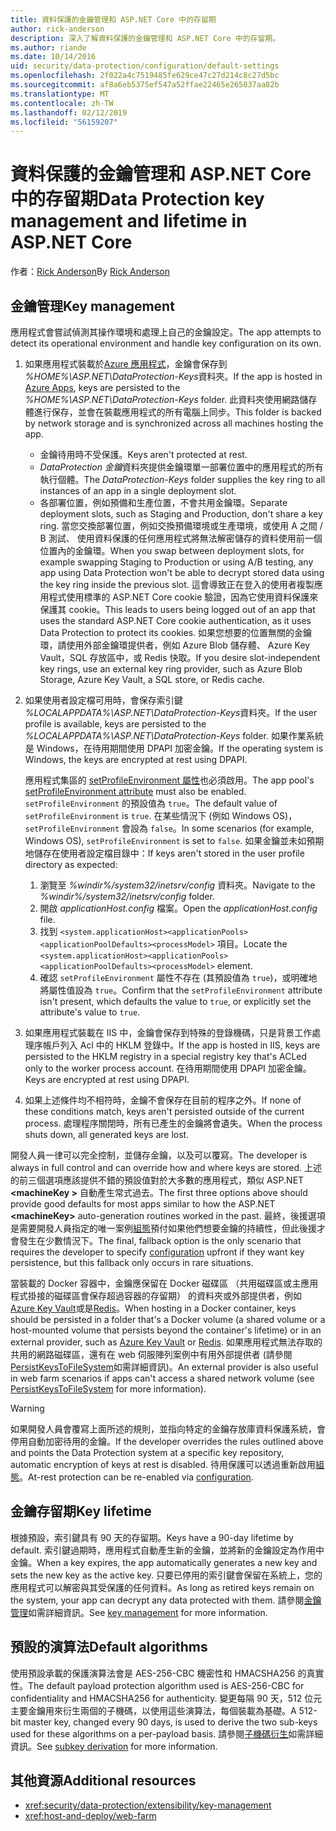 ```yaml
---
title: 資料保護的金鑰管理和 ASP.NET Core 中的存留期
author: rick-anderson
description: 深入了解資料保護的金鑰管理和 ASP.NET Core 中的存留期。
ms.author: riande
ms.date: 10/14/2016
uid: security/data-protection/configuration/default-settings
ms.openlocfilehash: 2f022a4c7519485fe629ce47c27d214c8c27d5bc
ms.sourcegitcommit: af8a6eb5375ef547a52ffae22465e265837aa82b
ms.translationtype: MT
ms.contentlocale: zh-TW
ms.lasthandoff: 02/12/2019
ms.locfileid: "56159207"
---
```

# <a name="data-protection-key-management-and-lifetime-in-aspnet-core"></a><span data-ttu-id="8ca43-103">資料保護的金鑰管理和 ASP.NET Core 中的存留期</span><span class="sxs-lookup"><span data-stu-id="8ca43-103">Data Protection key management and lifetime in ASP.NET Core</span></span>

<span data-ttu-id="8ca43-104">作者：[Rick Anderson](https://twitter.com/RickAndMSFT)</span><span class="sxs-lookup"><span data-stu-id="8ca43-104">By [Rick Anderson](https://twitter.com/RickAndMSFT)</span></span>

## <a name="key-management"></a><span data-ttu-id="8ca43-105">金鑰管理</span><span class="sxs-lookup"><span data-stu-id="8ca43-105">Key management</span></span>

<span data-ttu-id="8ca43-106">應用程式會嘗試偵測其操作環境和處理上自己的金鑰設定。</span><span class="sxs-lookup"><span data-stu-id="8ca43-106">The app attempts to detect its operational environment and handle key configuration on its own.</span></span>

1. <span data-ttu-id="8ca43-107">如果應用程式裝載於[Azure 應用程式](https://azure.microsoft.com/services/app-service/)，金鑰會保存到 *%HOME%\ASP.NET\DataProtection-Keys*資料夾。</span><span class="sxs-lookup"><span data-stu-id="8ca43-107">If the app is hosted in [Azure Apps](https://azure.microsoft.com/services/app-service/), keys are persisted to the *%HOME%\ASP.NET\DataProtection-Keys* folder.</span></span> <span data-ttu-id="8ca43-108">此資料夾使用網路儲存體進行保存，並會在裝載應用程式的所有電腦上同步。</span><span class="sxs-lookup"><span data-stu-id="8ca43-108">This folder is backed by network storage and is synchronized across all machines hosting the app.</span></span>
   * <span data-ttu-id="8ca43-109">金鑰待用時不受保護。</span><span class="sxs-lookup"><span data-stu-id="8ca43-109">Keys aren't protected at rest.</span></span>
   * <span data-ttu-id="8ca43-110">*DataProtection 金鑰*資料夾提供金鑰環單一部署位置中的應用程式的所有執行個體。</span><span class="sxs-lookup"><span data-stu-id="8ca43-110">The *DataProtection-Keys* folder supplies the key ring to all instances of an app in a single deployment slot.</span></span>
   * <span data-ttu-id="8ca43-111">各部署位置，例如預備和生產位置，不會共用金鑰環。</span><span class="sxs-lookup"><span data-stu-id="8ca43-111">Separate deployment slots, such as Staging and Production, don't share a key ring.</span></span> <span data-ttu-id="8ca43-112">當您交換部署位置，例如交換預備環境或生產環境，或使用 A 之間 / B 測試、 使用資料保護的任何應用程式將無法解密儲存的資料使用前一個位置內的金鑰環。</span><span class="sxs-lookup"><span data-stu-id="8ca43-112">When you swap between deployment slots, for example swapping Staging to Production or using A/B testing, any app using Data Protection won't be able to decrypt stored data using the key ring inside the previous slot.</span></span> <span data-ttu-id="8ca43-113">這會導致正在登入的使用者複製應用程式使用標準的 ASP.NET Core cookie 驗證，因為它使用資料保護來保護其 cookie。</span><span class="sxs-lookup"><span data-stu-id="8ca43-113">This leads to users being logged out of an app that uses the standard ASP.NET Core cookie authentication, as it uses Data Protection to protect its cookies.</span></span> <span data-ttu-id="8ca43-114">如果您想要的位置無關的金鑰環，請使用外部金鑰環提供者，例如 Azure Blob 儲存體、 Azure Key Vault，SQL 存放區中，或 Redis 快取。</span><span class="sxs-lookup"><span data-stu-id="8ca43-114">If you desire slot-independent key rings, use an external key ring provider, such as Azure Blob Storage, Azure Key Vault, a SQL store, or Redis cache.</span></span>

1. <span data-ttu-id="8ca43-115">如果使用者設定檔可用時，會保存索引鍵 *%LOCALAPPDATA%\ASP.NET\DataProtection-Keys*資料夾。</span><span class="sxs-lookup"><span data-stu-id="8ca43-115">If the user profile is available, keys are persisted to the *%LOCALAPPDATA%\ASP.NET\DataProtection-Keys* folder.</span></span> <span data-ttu-id="8ca43-116">如果作業系統是 Windows，在待用期間使用 DPAPI 加密金鑰。</span><span class="sxs-lookup"><span data-stu-id="8ca43-116">If the operating system is Windows, the keys are encrypted at rest using DPAPI.</span></span>

   <span data-ttu-id="8ca43-117">應用程式集區的 [setProfileEnvironment 屬性](/iis/configuration/system.applicationhost/applicationpools/add/processmodel#configuration)也必須啟用。</span><span class="sxs-lookup"><span data-stu-id="8ca43-117">The app pool's [setProfileEnvironment attribute](/iis/configuration/system.applicationhost/applicationpools/add/processmodel#configuration) must also be enabled.</span></span> <span data-ttu-id="8ca43-118">`setProfileEnvironment` 的預設值為 `true`。</span><span class="sxs-lookup"><span data-stu-id="8ca43-118">The default value of `setProfileEnvironment` is `true`.</span></span> <span data-ttu-id="8ca43-119">在某些情況下 (例如 Windows OS)，`setProfileEnvironment` 會設為 `false`。</span><span class="sxs-lookup"><span data-stu-id="8ca43-119">In some scenarios (for example, Windows OS), `setProfileEnvironment` is set to `false`.</span></span> <span data-ttu-id="8ca43-120">如果金鑰並未如預期地儲存在使用者設定檔目錄中：</span><span class="sxs-lookup"><span data-stu-id="8ca43-120">If keys aren't stored in the user profile directory as expected:</span></span>

   1. <span data-ttu-id="8ca43-121">瀏覽至 *%windir%/system32/inetsrv/config* 資料夾。</span><span class="sxs-lookup"><span data-stu-id="8ca43-121">Navigate to the *%windir%/system32/inetsrv/config* folder.</span></span>
   1. <span data-ttu-id="8ca43-122">開啟 *applicationHost.config* 檔案。</span><span class="sxs-lookup"><span data-stu-id="8ca43-122">Open the *applicationHost.config* file.</span></span>
   1. <span data-ttu-id="8ca43-123">找到 `<system.applicationHost><applicationPools><applicationPoolDefaults><processModel>` 項目。</span><span class="sxs-lookup"><span data-stu-id="8ca43-123">Locate the `<system.applicationHost><applicationPools><applicationPoolDefaults><processModel>` element.</span></span>
   1. <span data-ttu-id="8ca43-124">確認 `setProfileEnvironment` 屬性不存在 (其預設值為 `true`)，或明確地將屬性值設為 `true`。</span><span class="sxs-lookup"><span data-stu-id="8ca43-124">Confirm that the `setProfileEnvironment` attribute isn't present, which defaults the value to `true`, or explicitly set the attribute's value to `true`.</span></span>

1. <span data-ttu-id="8ca43-125">如果應用程式裝載在 IIS 中，金鑰會保存到特殊的登錄機碼，只是背景工作處理序帳戶列入 Acl 中的 HKLM 登錄中。</span><span class="sxs-lookup"><span data-stu-id="8ca43-125">If the app is hosted in IIS, keys are persisted to the HKLM registry in a special registry key that's ACLed only to the worker process account.</span></span> <span data-ttu-id="8ca43-126">在待用期間使用 DPAPI 加密金鑰。</span><span class="sxs-lookup"><span data-stu-id="8ca43-126">Keys are encrypted at rest using DPAPI.</span></span>

1. <span data-ttu-id="8ca43-127">如果上述條件均不相符時，金鑰不會保存在目前的程序之外。</span><span class="sxs-lookup"><span data-stu-id="8ca43-127">If none of these conditions match, keys aren't persisted outside of the current process.</span></span> <span data-ttu-id="8ca43-128">處理程序關閉時，所有已產生的金鑰將會遺失。</span><span class="sxs-lookup"><span data-stu-id="8ca43-128">When the process shuts down, all generated keys are lost.</span></span>

<span data-ttu-id="8ca43-129">開發人員一律可以完全控制，並儲存金鑰，以及可以覆寫。</span><span class="sxs-lookup"><span data-stu-id="8ca43-129">The developer is always in full control and can override how and where keys are stored.</span></span> <span data-ttu-id="8ca43-130">上述的前三個選項應該提供不錯的預設值對於大多數的應用程式，類似 ASP.NET  **\<machineKey >** 自動產生常式過去。</span><span class="sxs-lookup"><span data-stu-id="8ca43-130">The first three options above should provide good defaults for most apps similar to how the ASP.NET **\<machineKey>** auto-generation routines worked in the past.</span></span> <span data-ttu-id="8ca43-131">最終，後援選項是需要開發人員指定的唯一案例[組態](xref:security/data-protection/configuration/overview)預付如果他們想要金鑰的持續性，但此後援才會發生在少數情況下。</span><span class="sxs-lookup"><span data-stu-id="8ca43-131">The final, fallback option is the only scenario that requires the developer to specify [configuration](xref:security/data-protection/configuration/overview) upfront if they want key persistence, but this fallback only occurs in rare situations.</span></span>

<span data-ttu-id="8ca43-132">當裝載的 Docker 容器中，金鑰應保留在 Docker 磁碟區 （共用磁碟區或主應用程式掛接的磁碟區會保存超過容器的存留期） 的資料夾或外部提供者，例如[Azure Key Vault](https://azure.microsoft.com/services/key-vault/)或是[Redis](https://redis.io/)。</span><span class="sxs-lookup"><span data-stu-id="8ca43-132">When hosting in a Docker container, keys should be persisted in a folder that's a Docker volume (a shared volume or a host-mounted volume that persists beyond the container's lifetime) or in an external provider, such as [Azure Key Vault](https://azure.microsoft.com/services/key-vault/) or [Redis](https://redis.io/).</span></span> <span data-ttu-id="8ca43-133">如果應用程式無法存取的共用的網路磁碟區，還有在 web 伺服陣列案例中有用外部提供者 (請參閱[PersistKeysToFileSystem](xref:security/data-protection/configuration/overview#persistkeystofilesystem)如需詳細資訊)。</span><span class="sxs-lookup"><span data-stu-id="8ca43-133">An external provider is also useful in web farm scenarios if apps can't access a shared network volume (see [PersistKeysToFileSystem](xref:security/data-protection/configuration/overview#persistkeystofilesystem) for more information).</span></span>

> [!WARNING]
> <span data-ttu-id="8ca43-134">如果開發人員會覆寫上面所述的規則，並指向特定的金鑰存放庫資料保護系統，會停用自動加密待用的金鑰。</span><span class="sxs-lookup"><span data-stu-id="8ca43-134">If the developer overrides the rules outlined above and points the Data Protection system at a specific key repository, automatic encryption of keys at rest is disabled.</span></span> <span data-ttu-id="8ca43-135">待用保護可以透過重新啟用[組態](xref:security/data-protection/configuration/overview)。</span><span class="sxs-lookup"><span data-stu-id="8ca43-135">At-rest protection can be re-enabled via [configuration](xref:security/data-protection/configuration/overview).</span></span>

## <a name="key-lifetime"></a><span data-ttu-id="8ca43-136">金鑰存留期</span><span class="sxs-lookup"><span data-stu-id="8ca43-136">Key lifetime</span></span>

<span data-ttu-id="8ca43-137">根據預設，索引鍵具有 90 天的存留期。</span><span class="sxs-lookup"><span data-stu-id="8ca43-137">Keys have a 90-day lifetime by default.</span></span> <span data-ttu-id="8ca43-138">索引鍵過期時，應用程式自動產生新的金鑰，並將新的金鑰設定為作用中金鑰。</span><span class="sxs-lookup"><span data-stu-id="8ca43-138">When a key expires, the app automatically generates a new key and sets the new key as the active key.</span></span> <span data-ttu-id="8ca43-139">只要已停用的索引鍵會保留在系統上，您的應用程式可以解密與其受保護的任何資料。</span><span class="sxs-lookup"><span data-stu-id="8ca43-139">As long as retired keys remain on the system, your app can decrypt any data protected with them.</span></span> <span data-ttu-id="8ca43-140">請參閱[金鑰管理](xref:security/data-protection/implementation/key-management#key-expiration-and-rolling)如需詳細資訊。</span><span class="sxs-lookup"><span data-stu-id="8ca43-140">See [key management](xref:security/data-protection/implementation/key-management#key-expiration-and-rolling) for more information.</span></span>

## <a name="default-algorithms"></a><span data-ttu-id="8ca43-141">預設的演算法</span><span class="sxs-lookup"><span data-stu-id="8ca43-141">Default algorithms</span></span>

<span data-ttu-id="8ca43-142">使用預設承載的保護演算法會是 AES-256-CBC 機密性和 HMACSHA256 的真實性。</span><span class="sxs-lookup"><span data-stu-id="8ca43-142">The default payload protection algorithm used is AES-256-CBC for confidentiality and HMACSHA256 for authenticity.</span></span> <span data-ttu-id="8ca43-143">變更每隔 90 天，512 位元主要金鑰用來衍生兩個的子機碼，以使用這些演算法，每個裝載為基礎。</span><span class="sxs-lookup"><span data-stu-id="8ca43-143">A 512-bit master key, changed every 90 days, is used to derive the two sub-keys used for these algorithms on a per-payload basis.</span></span> <span data-ttu-id="8ca43-144">請參閱[子機碼衍生](xref:security/data-protection/implementation/subkeyderivation#additional-authenticated-data-and-subkey-derivation)如需詳細資訊。</span><span class="sxs-lookup"><span data-stu-id="8ca43-144">See [subkey derivation](xref:security/data-protection/implementation/subkeyderivation#additional-authenticated-data-and-subkey-derivation) for more information.</span></span>

## <a name="additional-resources"></a><span data-ttu-id="8ca43-145">其他資源</span><span class="sxs-lookup"><span data-stu-id="8ca43-145">Additional resources</span></span>

* <xref:security/data-protection/extensibility/key-management>
* <xref:host-and-deploy/web-farm>
